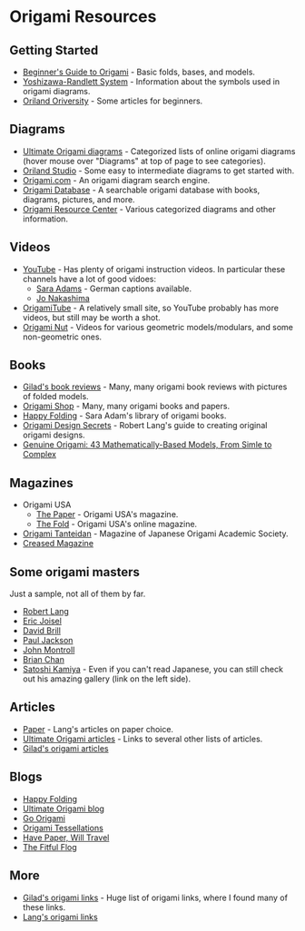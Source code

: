 Origami Resources
=================

Getting Started
---------------
* [Beginner's Guide to Origami](http://www.ultimateorigami.net/the-beginners-guide-to-origami) - Basic folds, bases, and models.
* [Yoshizawa-Randlett System](http://en.wikipedia.org/wiki/Yoshizawa%E2%80%93Randlett_system) - Information about the symbols used in origami diagrams.
* [Oriland Oriversity](http://www.oriland.com/oriversity/main.asp) - Some articles for beginners.

Diagrams
--------
* [Ultimate Origami diagrams](http://www.ultimateorigami.net/origami-diagrams) - Categorized lists of online origami diagrams (hover mouse over "Diagrams" at top of page to see categories).
* [Oriland Studio](http://www.oriland.com/studio/main.asp) - Some easy to intermediate diagrams to get started with.
* [Origami.com](http://origami.com/diagram.html) - An origami diagram search engine.
* [Origami Database](http://www.origamidatabase.com/) - A searchable origami database with books, diagrams, pictures, and more.
* [Origami Resource Center](http://www.origami-resource-center.com/) - Various categorized diagrams and other information.

Videos
------
* [YouTube](http://youtube.com/) - Has plenty of origami instruction videos. In particular these channels have a lot of good vidoes:
  * [Sara Adams](http://www.youtube.com/user/AdamsSara) - German captions available.
  * [Jo Nakashima](http://www.youtube.com/user/jonakashima)
* [OrigamiTube](http://www.origamitube.com/) - A relatively small site, so YouTube probably has more videos, but still may be worth a shot.
* [Origami Nut](http://www.origaminut.com/) - Videos for various geometric models/modulars, and some non-geometric ones.

Books
-----
* [Gilad's book reviews](http://www.giladorigami.com/Books_default.html) - Many, many origami book reviews with pictures of folded models.
* [Origami Shop](http://www.origami-shop.com/) - Many, many origami books and papers.
* [Happy Folding](http://www.happyfolding.com/books) - Sara Adam's library of origami books.
* [Origami Design Secrets](http://www.langorigami.com/books/books.php) - Robert Lang's guide to creating original origami designs.
* [Genuine Origami: 43 Mathematically-Based Models, From Simle to Complex](http://www.amazon.com/Genuine-Origami-Mathematically-Based-Models-Complex/dp/4889962514/ref=sr_1_7?ie=UTF8&qid=1334295104&sr=8-7)

Magazines
---------
* Origami USA
  * [The Paper](http://origamiusa.org/node/1699) - Origami USA's magazine.
  * [The Fold](http://origamiusa.org/node/2144) - Origami USA's online magazine.
* [Origami Tanteidan](http://origami.gr.jp/index-e.html) - Magazine of Japanese Origami Academic Society.
* [Creased Magazine](http://creased.com/)

Some origami masters
--------------------
Just a sample, not all of them by far.
* [Robert Lang](http://www.langorigami.com/)
* [Eric Joisel](http://www.ericjoisel.com/)
* [David Brill](http://www.brilliantorigami.com/)
* [Paul Jackson](http://www.origami-artist.com/)
* [John Montroll](http://www.johnmontroll.com/)
* [Brian Chan](http://web.mit.edu/chosetec/www/)
* [Satoshi Kamiya](http://folders.jp/) - Even if you can't read Japanese, you can still check out his amazing gallery (link on the left side).

Articles
--------
* [Paper](http://www.langorigami.com/paper/paper.php) - Lang's articles on paper choice.
* [Ultimate Origami articles](http://www.ultimateorigami.net/origami-links/origami-articles) - Links to several other lists of articles.
* [Gilad's origami articles](http://www.giladorigami.com/Articles_N.html)

Blogs
-------------
* [Happy Folding](http://www.happyfolding.com/)
* [Ultimate Origami blog](http://www.ultimateorigami.net/blog)
* [Go Origami](http://goorigami.com/)
* [Origami Tessellations](http://www.origamitessellations.com/)
* [Have Paper, Will Travel](http://havepaperwilltravel.blogspot.com/)
* [The Fitful Flog](http://origami.oschene.com/)

More
----
* [Gilad's origami links](http://www.giladorigami.com/Links_default.html) - Huge list of origami links, where I found many of these links.
* [Lang's origami links](http://www.langorigami.com/information/misclinks.php)

